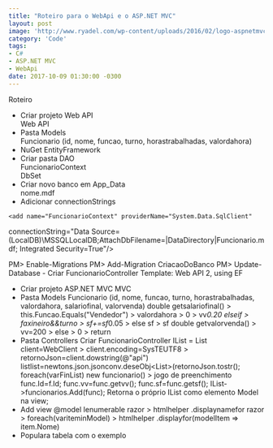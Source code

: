 ```yaml
---
title: "Roteiro para o WebApi e o ASP.NET MVC"
layout: post
image: 'http://www.ryadel.com/wp-content/uploads/2016/02/logo-aspnetmvc.png'
category: 'Code'
tags:
- C#
- ASP.NET MVC
- WebApi
date: 2017-10-09 01:30:00 -0300
---
```


Roteiro

* Criar projeto Web API
<br>	Web API
* Pasta Models
<br>	Funcionario (id, nome, funcao, turno, horastrabalhadas, valordahora)
* NuGet EntityFramework
* Criar pasta DAO
<br>	FuncionarioContext
<br>		DbSet<Funcionario>
* Criar novo banco em App_Data
<br>	nome.mdf
* Adicionar connectionStrings
<connectionStrings>

	<add name="FuncionarioContext" providerName="System.Data.SqlClient"
 connectionString="Data Source=(LocalDB)\MSSQLLocalDB;AttachDbFilename=|DataDirectory|Funcionario.mdf; Integrated Security=True"/>

</connectionStrings>
PM> Enable-Migrations
PM> Add-Migration CriacaoDoBanco
PM> Update-Database
- Criar FuncionarioController
	Template: Web API 2, using EF

- Criar projeto ASP.NET MVC
	MVC
- Pasta Models
	Funcionario (id, nome, funcao, turno, horastrabalhadas, valordahora, salariofinal, valorvenda)
	double getsalariofinal() > this.Funcao.Equals("Vendedor") > valordahora > 0 > vv*0.20
	elseif > faxineiro&&turno >  sf+=sf*0.05 > else sf > sf
	double getvalorvenda() > vv=200 > else > 0 > return
- Pasta Controllers
	Criar FuncionarioController
		IList = List
		client=WebClient > client.encoding=SysTEUTF8 > retornoJson=client.dowstring(@"api")
		list<dyn>list=newtons.json.jsonconv.deseObj<List<dyn>>(retornoJson.tostr();
		foreach(varFinList)
		new funcionario() > jogo de preenchimento func.Id=f.Id;
		func.vv=func.getvv(); func.sf=func.getsf();
		IList->funcionarios.Add(func);
	Retorna o próprio IList como elemento Model na view;
- Add view
	@model Ienumerable<pacote com o modelo>
	razor > htmlhelper .displaynamefor
	razor > foreach(variteminModel) > htmlhelper .displayfor(modelItem => item.Nome)
- Populara tabela com o exemplo
